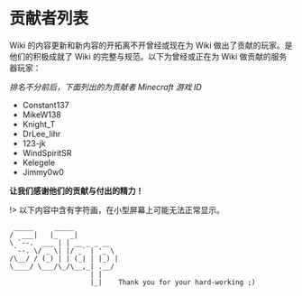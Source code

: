 # 贡献者列表

Wiki 的内容更新和新内容的开拓离不开曾经或现在为 Wiki 做出了贡献的玩家。是他们的积极成就了 Wiki 的完整与规范。以下为曾经或正在为 Wiki 做贡献的服务器玩家：

*排名不分前后，下面列出的为贡献者 Minecraft 游戏 ID*

- Constant137
- MikeW138
- Knight_T
- DrLee_lihr
- 123-jk
- WindSpiritSR
- Kelegele
- Jimmy0w0

**让我们感谢他们的贡献与付出的精力！**

!> 以下内容中含有字符画，在小型屏幕上可能无法正常显示。

```
 _____     _____           
/  ___|   |_   _|          
\ `--.  ___ | | __ _ _ __  
 `--. \/ _ \| |/ _` | '_ \ 
/\__/ / (_) | | (_| | |_) |
\____/ \___/\_/\__,_| .__/ 
                    | |    
                    |_|    Thank you for your hard-working ;)
```